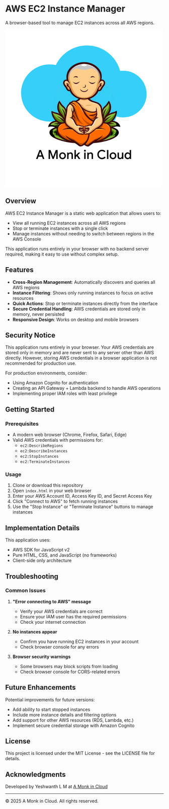 # AWS EC2 Instance Manager

A browser-based tool to manage EC2 instances across all AWS regions.

![EC2 Manager Screenshot](images/logo.png)

## Overview

AWS EC2 Instance Manager is a static web application that allows users to:

- View all running EC2 instances across all AWS regions
- Stop or terminate instances with a single click
- Manage instances without needing to switch between regions in the AWS Console

This application runs entirely in your browser with no backend server required, making it easy to use without complex setup.

## Features

- **Cross-Region Management**: Automatically discovers and queries all AWS regions
- **Instance Filtering**: Shows only running instances to focus on active resources
- **Quick Actions**: Stop or terminate instances directly from the interface
- **Secure Credential Handling**: AWS credentials are stored only in memory, never persisted
- **Responsive Design**: Works on desktop and mobile browsers

## Security Notice

This application runs entirely in your browser. Your AWS credentials are stored only in memory and are never sent to any server other than AWS directly. However, storing AWS credentials in a browser application is not recommended for production use.

For production environments, consider:
- Using Amazon Cognito for authentication
- Creating an API Gateway + Lambda backend to handle AWS operations
- Implementing proper IAM roles with least privilege

## Getting Started

### Prerequisites

- A modern web browser (Chrome, Firefox, Safari, Edge)
- Valid AWS credentials with permissions for:
  - `ec2:DescribeRegions`
  - `ec2:DescribeInstances`
  - `ec2:StopInstances`
  - `ec2:TerminateInstances`

### Usage

1. Clone or download this repository
2. Open `index.html` in your web browser
3. Enter your AWS Account ID, Access Key ID, and Secret Access Key
4. Click "Connect to AWS" to fetch running instances
5. Use the "Stop Instance" or "Terminate Instance" buttons to manage instances

## Implementation Details

This application uses:
- AWS SDK for JavaScript v2
- Pure HTML, CSS, and JavaScript (no frameworks)
- Client-side only architecture

## Troubleshooting

### Common Issues

1. **"Error connecting to AWS" message**
   - Verify your AWS credentials are correct
   - Ensure your IAM user has the required permissions
   - Check your internet connection

2. **No instances appear**
   - Confirm you have running EC2 instances in your account
   - Check browser console for any errors

3. **Browser security warnings**
   - Some browsers may block scripts from loading
   - Check browser console for CORS-related errors

## Future Enhancements

Potential improvements for future versions:
- Add ability to start stopped instances
- Include more instance details and filtering options
- Add support for other AWS resources (RDS, Lambda, etc.)
- Implement secure credential storage with Amazon Cognito

## License

This project is licensed under the MIT License - see the LICENSE file for details.

## Acknowledgments

Developed by Yeshwanth L M at [A Monk in Cloud](https://yeshwanthlm.in)

---

&copy; 2025 A Monk in Cloud. All rights reserved.
